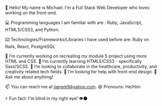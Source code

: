 👋 Hello! My name is Michael. I'm a Full Stack Web Developer who loves working on the front-end.

💻 Programming languages I am familiar with are : Ruby, JavaScript, HTML5/CSS3, and Python.

⌨️ Technologies/Frameworks/Libraries I have used before are: Ruby on Rails, React, PostgreSQL

🔭 I’m currently working on recreating my module 5 project using more HTML and CSS.
🌱 I’m currently learning HTML5/CSS3 - specifically Sass/SCSS.
👯 I’m looking to collaborate in the healthcare, productivity, and creativity related tech fields. 
🤔 I’m looking for help with front-end design.
💬 Ask me about anything! 

📫 You can reach me at jiangm1@yahoo.com.
😄 Pronouns: He/Him

⚡ Fun fact: I'm blind in my right eye! 👁️⚫

<!--
**jiangmichael1/jiangmichael1** is a ✨ _special_ ✨ repository because its `README.md` (this file) appears on your GitHub profile.



-->
